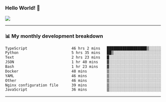 ### Hello World! 👋

<a>
  <img align="center" src="https://github-readme-stats.vercel.app/api?username=megatunger&count_private=true&include_all_commits=true&bg_color=30,56CCF2,2F80ED&title_color=fff&text_color=fff" />
</a>

------
### 📊 My monthly development breakdown

<!--START_SECTION:waka-->

```txt
TypeScript                    46 hrs 2 mins   ██████████████████▒░░░░░░   72.95 %
Python                        5 hrs 35 mins   ██▒░░░░░░░░░░░░░░░░░░░░░░   08.86 %
Text                          2 hrs 23 mins   █░░░░░░░░░░░░░░░░░░░░░░░░   03.78 %
JSON                          1 hr 40 mins    ▓░░░░░░░░░░░░░░░░░░░░░░░░   02.66 %
Bash                          1 hr 23 mins    ▓░░░░░░░░░░░░░░░░░░░░░░░░   02.22 %
Docker                        48 mins         ▒░░░░░░░░░░░░░░░░░░░░░░░░   01.27 %
YAML                          46 mins         ▒░░░░░░░░░░░░░░░░░░░░░░░░   01.22 %
Other                         46 mins         ▒░░░░░░░░░░░░░░░░░░░░░░░░   01.22 %
Nginx configuration file      39 mins         ▒░░░░░░░░░░░░░░░░░░░░░░░░   01.03 %
JavaScript                    36 mins         ▒░░░░░░░░░░░░░░░░░░░░░░░░   00.95 %
```

<!--END_SECTION:waka-->

------
